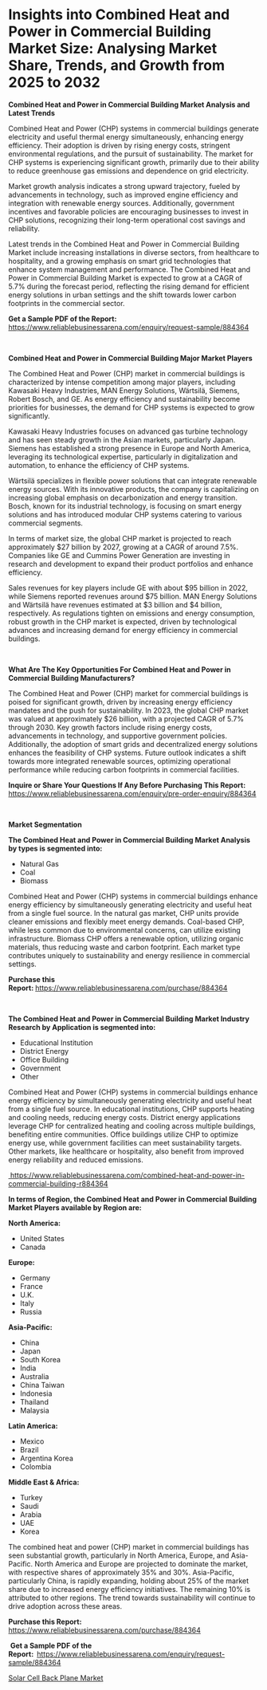 <p><h1>Insights into Combined Heat and Power in Commercial Building Market Size: Analysing Market Share, Trends, and Growth from 2025 to 2032</h1></p><p><strong>Combined Heat and Power in Commercial Building Market Analysis and Latest Trends</strong></p>
<p><p>Combined Heat and Power (CHP) systems in commercial buildings generate electricity and useful thermal energy simultaneously, enhancing energy efficiency. Their adoption is driven by rising energy costs, stringent environmental regulations, and the pursuit of sustainability. The market for CHP systems is experiencing significant growth, primarily due to their ability to reduce greenhouse gas emissions and dependence on grid electricity.</p><p>Market growth analysis indicates a strong upward trajectory, fueled by advancements in technology, such as improved engine efficiency and integration with renewable energy sources. Additionally, government incentives and favorable policies are encouraging businesses to invest in CHP solutions, recognizing their long-term operational cost savings and reliability. </p><p>Latest trends in the Combined Heat and Power in Commercial Building Market include increasing installations in diverse sectors, from healthcare to hospitality, and a growing emphasis on smart grid technologies that enhance system management and performance. The Combined Heat and Power in Commercial Building Market is expected to grow at a CAGR of 5.7% during the forecast period, reflecting the rising demand for efficient energy solutions in urban settings and the shift towards lower carbon footprints in the commercial sector.</p></p>
<p><strong>Get a Sample PDF of the Report:&nbsp;</strong> <a href="https://www.reliablebusinessarena.com/enquiry/request-sample/884364?utm_campaign=2231&utm_medium=2&utm_source=Github&utm_content=ia&utm_term=14022025&utm_id=combined-heat-and-power-in-commercial-building">https://www.reliablebusinessarena.com/enquiry/request-sample/884364</a></p>
<p>&nbsp;</p>
<p><strong>Combined Heat and Power in Commercial Building Major Market Players</strong></p>
<p><p>The Combined Heat and Power (CHP) market in commercial buildings is characterized by intense competition among major players, including Kawasaki Heavy Industries, MAN Energy Solutions, Wärtsilä, Siemens, Robert Bosch, and GE. As energy efficiency and sustainability become priorities for businesses, the demand for CHP systems is expected to grow significantly.</p><p>Kawasaki Heavy Industries focuses on advanced gas turbine technology and has seen steady growth in the Asian markets, particularly Japan. Siemens has established a strong presence in Europe and North America, leveraging its technological expertise, particularly in digitalization and automation, to enhance the efficiency of CHP systems.</p><p>Wärtsilä specializes in flexible power solutions that can integrate renewable energy sources. With its innovative products, the company is capitalizing on increasing global emphasis on decarbonization and energy transition. Bosch, known for its industrial technology, is focusing on smart energy solutions and has introduced modular CHP systems catering to various commercial segments.</p><p>In terms of market size, the global CHP market is projected to reach approximately $27 billion by 2027, growing at a CAGR of around 7.5%. Companies like GE and Cummins Power Generation are investing in research and development to expand their product portfolios and enhance efficiency.</p><p>Sales revenues for key players include GE with about $95 billion in 2022, while Siemens reported revenues around $75 billion. MAN Energy Solutions and Wärtsilä have revenues estimated at $3 billion and $4 billion, respectively. As regulations tighten on emissions and energy consumption, robust growth in the CHP market is expected, driven by technological advances and increasing demand for energy efficiency in commercial buildings.</p></p>
<p>&nbsp;</p>
<p><strong>What Are The Key Opportunities For Combined Heat and Power in Commercial Building Manufacturers?</strong></p>
<p><p>The Combined Heat and Power (CHP) market for commercial buildings is poised for significant growth, driven by increasing energy efficiency mandates and the push for sustainability. In 2023, the global CHP market was valued at approximately $26 billion, with a projected CAGR of 5.7% through 2030. Key growth factors include rising energy costs, advancements in technology, and supportive government policies. Additionally, the adoption of smart grids and decentralized energy solutions enhances the feasibility of CHP systems. Future outlook indicates a shift towards more integrated renewable sources, optimizing operational performance while reducing carbon footprints in commercial facilities.</p></p>
<p><strong>Inquire or Share Your Questions If Any Before Purchasing This Report:</strong> <a href="https://www.reliablebusinessarena.com/enquiry/pre-order-enquiry/884364?utm_campaign=2231&utm_medium=2&utm_source=Github&utm_content=ia&utm_term=14022025&utm_id=combined-heat-and-power-in-commercial-building">https://www.reliablebusinessarena.com/enquiry/pre-order-enquiry/884364</a></p>
<p>&nbsp;</p>
<p><strong>Market Segmentation</strong></p>
<p><strong>The Combined Heat and Power in Commercial Building Market Analysis by types is segmented into:</strong></p>
<p><ul><li>Natural Gas</li><li>Coal</li><li>Biomass</li></ul></p>
<p><p>Combined Heat and Power (CHP) systems in commercial buildings enhance energy efficiency by simultaneously generating electricity and useful heat from a single fuel source. In the natural gas market, CHP units provide cleaner emissions and flexibly meet energy demands. Coal-based CHP, while less common due to environmental concerns, can utilize existing infrastructure. Biomass CHP offers a renewable option, utilizing organic materials, thus reducing waste and carbon footprint. Each market type contributes uniquely to sustainability and energy resilience in commercial settings.</p></p>
<p><strong>Purchase this Report:&nbsp;</strong><a href="https://www.reliablebusinessarena.com/purchase/884364?utm_campaign=2231&utm_medium=2&utm_source=Github&utm_content=ia&utm_term=14022025&utm_id=combined-heat-and-power-in-commercial-building">https://www.reliablebusinessarena.com/purchase/884364</a></p>
<p>&nbsp;</p>
<p><strong>The Combined Heat and Power in Commercial Building Market Industry Research by Application is segmented into:</strong></p>
<p><ul><li>Educational Institution</li><li>District Energy</li><li>Office Building</li><li>Government</li><li>Other</li></ul></p>
<p><p>Combined Heat and Power (CHP) systems in commercial buildings enhance energy efficiency by simultaneously generating electricity and useful heat from a single fuel source. In educational institutions, CHP supports heating and cooling needs, reducing energy costs. District energy applications leverage CHP for centralized heating and cooling across multiple buildings, benefiting entire communities. Office buildings utilize CHP to optimize energy use, while government facilities can meet sustainability targets. Other markets, like healthcare or hospitality, also benefit from improved energy reliability and reduced emissions.</p></p>
<p><a href="https://www.reliablebusinessarena.com/combined-heat-and-power-in-commercial-building-r884364?utm_campaign=2231&utm_medium=2&utm_source=Github&utm_content=ia&utm_term=14022025&utm_id=combined-heat-and-power-in-commercial-building">&nbsp;https://www.reliablebusinessarena.com/combined-heat-and-power-in-commercial-building-r884364</a></p>
<p><strong>In terms of Region, the Combined Heat and Power in Commercial Building Market Players available by Region are:</strong></p>
<p>
    <p> <strong> North America: </strong>
        <ul>
            <li>United States</li>
            <li>Canada</li>
        </ul>
        </p> 
    <p> <strong> Europe: </strong>
        <ul>
            <li>Germany</li>
            <li>France</li>
            <li>U.K.</li>
            <li>Italy</li>
            <li>Russia</li>
        </ul>
        </p> 
    <p> <strong> Asia-Pacific: </strong>
        <ul>
            <li>China</li>
            <li>Japan</li>
            <li>South Korea</li>
            <li>India</li>
            <li>Australia</li>
            <li>China Taiwan</li>
            <li>Indonesia</li>
            <li>Thailand</li>
            <li>Malaysia</li>
        </ul>
        </p> 
    <p> <strong> Latin America: </strong>
        <ul>
            <li>Mexico</li>
            <li>Brazil</li>
            <li>Argentina Korea</li>
            <li>Colombia</li>
        </ul>
        </p> 
    <p> <strong> Middle East & Africa: </strong>
        <ul>
            <li>Turkey</li>
            <li>Saudi</li>
            <li>Arabia</li>
            <li>UAE</li>
            <li>Korea</li>
        </ul>
    </p>
    </p>
<p><p>The combined heat and power (CHP) market in commercial buildings has seen substantial growth, particularly in North America, Europe, and Asia-Pacific. North America and Europe are projected to dominate the market, with respective shares of approximately 35% and 30%. Asia-Pacific, particularly China, is rapidly expanding, holding about 25% of the market share due to increased energy efficiency initiatives. The remaining 10% is attributed to other regions. The trend towards sustainability will continue to drive adoption across these areas.</p></p>
<p><strong>Purchase this Report: </strong><a href="https://www.reliablebusinessarena.com/purchase/884364?utm_campaign=2231&utm_medium=2&utm_source=Github&utm_content=ia&utm_term=14022025&utm_id=combined-heat-and-power-in-commercial-building">https://www.reliablebusinessarena.com/purchase/884364</a></p>
<p>&nbsp;<strong>Get a Sample PDF of the Report:&nbsp;&nbsp;</strong><a href="https://www.reliablebusinessarena.com/enquiry/request-sample/884364?utm_campaign=2231&utm_medium=2&utm_source=Github&utm_content=ia&utm_term=14022025&utm_id=combined-heat-and-power-in-commercial-building">https://www.reliablebusinessarena.com/enquiry/request-sample/884364</a></p>
<p><strong></strong></p>
<p><p><a href="https://github.com/ParvinKhatun77/Market-Research-Report-List-1/blob/main/solar-cell-back-plane-market.md?utm_campaign=2231&utm_medium=2&utm_source=Github&utm_content=ia&utm_term=14022025&utm_id=combined-heat-and-power-in-commercial-building">Solar Cell Back Plane Market</a></p></p>